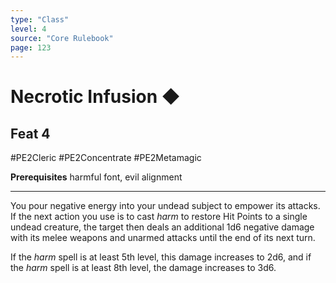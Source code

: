 ```yaml
---
type: "Class"
level: 4
source: "Core Rulebook"
page: 123
---
```

# Necrotic Infusion ◆
## Feat 4
#PE2Cleric #PE2Concentrate #PE2Metamagic 

**Prerequisites** harmful font, evil alignment

---
You pour negative energy into your undead subject to empower its attacks. If the next action you use is to cast *harm* to restore Hit Points to a single undead creature, the target then deals an additional 1d6 negative damage with its melee weapons and unarmed attacks until the end of its next turn.

If the *harm* spell is at least 5th level, this damage increases to 2d6, and if the *harm* spell is at least 8th level, the damage increases to 3d6.